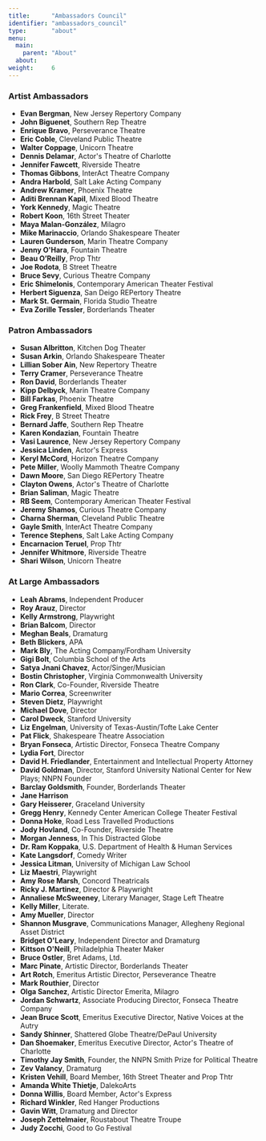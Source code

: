 ```yaml
---
title:      "Ambassadors Council"
identifier: "ambassadors_council"
type:       "about"
menu:
  main:
    parent: "About"
  about:
weight:     6
---
```


### Artist Ambassadors

- **Evan Bergman**, New Jersey Repertory Company
- **John Biguenet**, Southern Rep Theatre
- **Enrique Bravo**, Perseverance Theatre
- **Eric Coble**, Cleveland Public Theatre
- **Walter Coppage**, Unicorn Theatre
- **Dennis Delamar**, Actor's Theatre of Charlotte
- **Jennifer Fawcett**, Riverside Theatre
- **Thomas Gibbons**, InterAct Theatre Company
- **Andra Harbold**, Salt Lake Acting Company
- **Andrew Kramer**, Phoenix Theatre
- **Aditi Brennan Kapil**, Mixed Blood Theatre
- **York Kennedy**, Magic Theatre
- **Robert Koon**, 16th Street Theater
- **Maya Malan-González**, Milagro
- **Mike Marinaccio**, Orlando Shakespeare Theater
- **Lauren Gunderson**, Marin Theatre Company
- **Jenny O'Hara**, Fountain Theatre
- **Beau O’Reilly**, Prop Thtr
- **Joe Rodota**, B Street Theatre
- **Bruce Sevy**, Curious Theatre Company
- **Eric Shimelonis**, Contemporary American Theater Festival
- **Herbert Siguenza**, San Deigo REPertory Theatre
- **Mark St. Germain**, Florida Studio Theatre
- **Eva Zorille Tessler**, Borderlands Theater

### Patron Ambassadors

- **Susan Albritton**, Kitchen Dog Theater
- **Susan Arkin**, Orlando Shakespeare Theater
- **Lillian Sober Ain**, New Repertory Theatre
- **Terry Cramer**, Perseverance Theatre
- **Ron David**, Borderlands Theater
- **Kipp Delbyck**, Marin Theatre Company
- **Bill Farkas**, Phoenix Theatre
- **Greg Frankenfield**, Mixed Blood Theatre
- **Rick Frey**, B Street Theatre
- **Bernard Jaffe**, Southern Rep Theatre
- **Karen Kondazian**, Fountain Theatre
- **Vasi Laurence**, New Jersey Repertory Company
- **Jessica Linden**, Actor's Express
- **Keryl McCord**, Horizon Theatre Company
- **Pete Miller**, Woolly Mammoth Theatre Company
- **Dawn Moore**, San Diego REPertory Theatre
- **Clayton Owens**, Actor's Theatre of Charlotte
- **Brian Saliman**, Magic Theatre
- **RB Seem**, Contemporary American Theater Festival
- **Jeremy Shamos**, Curious Theatre Company
- **Charna Sherman**, Cleveland Public Theatre
- **Gayle Smith**, InterAct Theatre Company
- **Terence Stephens**, Salt Lake Acting Company
- **Encarnacion Teruel**, Prop Thtr
- **Jennifer Whitmore**, Riverside Theatre
- **Shari Wilson**, Unicorn Theatre

### At Large Ambassadors

- **Leah Abrams**, Independent Producer
- **Roy Arauz**, Director
- **Kelly Armstrong**, Playwright
- **Brian Balcom**, Director
- **Meghan Beals**, Dramaturg
- **Beth Blickers**, APA
- **Mark Bly**, The Acting Company/Fordham University
- **Gigi Bolt**, Columbia School of the Arts
- **Satya Jnani Chavez**, Actor/Singer/Musician
- **Bostin Christopher**, Virginia Commonwealth University
- **Ron Clark**, Co-Founder, Riverside Theatre
- **Mario Correa**, Screenwriter
- **Steven Dietz**, Playwright
- **Michael Dove**, Director
- **Carol Dweck**, Stanford University
- **Liz Engelman**, University of Texas-Austin/Tofte Lake Center
- **Pat Flick**, Shakespeare Theatre Association
- **Bryan Fonseca**, Artistic Director, Fonseca Theatre Company
- **Lydia Fort**, Director
- **David H. Friedlander**, Entertainment and Intellectual Property Attorney
- **David Goldman**, Director, Stanford University National Center for New Plays; NNPN Founder
- **Barclay Goldsmith**, Founder, Borderlands Theater
- **Jane Harrison**
- **Gary Heisserer**, Graceland University
- **Gregg Henry**, Kennedy Center American College Theater Festival
- **Donna Hoke**, Road Less Travelled Productions
- **Jody Hovland**, Co-Founder, Riverside Theatre
- **Morgan Jenness**, In This Distracted Globe
- **Dr. Ram Koppaka**, U.S. Department of Health & Human Services
- **Kate Langsdorf**, Comedy Writer
- **Jessica Litman**, University of Michigan Law School
- **Liz Maestri**, Playwright
- **Amy Rose Marsh**, Concord Theatricals
- **Ricky J. Martinez**, Director & Playwright
- **Annaliese McSweeney**, Literary Manager, Stage Left Theatre
- **Kelly Miller**, Literate.
- **Amy Mueller**, Director
- **Shannon Musgrave**, Communications Manager, Allegheny Regional Asset District
- **Bridget O'Leary**, Independent Director and Dramaturg
- **Kittson O'Neill**, Philadelphia Theater Maker
- **Bruce Ostler**, Bret Adams, Ltd.
- **Marc Pinate**, Artistic Director, Borderlands Theater
- **Art Rotch**, Emeritus Artistic Director, Perseverance Theatre
- **Mark Routhier**, Director
- **Olga Sanchez**, Artistic Director Emerita, Milagro
- **Jordan Schwartz**, Associate Producing Director, Fonseca Theatre Company
- **Jean Bruce Scott**, Emeritus Executive Director, Native Voices at the Autry
- **Sandy Shinner**, Shattered Globe Theatre/DePaul University
- **Dan Shoemaker**, Emeritus Executive Director, Actor's Theatre of Charlotte
- **Timothy Jay Smith**, Founder, the NNPN Smith Prize for Political Theatre
- **Zev Valancy**, Dramaturg
- **Kristen Vehill**, Board Member, 16th Street Theater and Prop Thtr
- **Amanda White Thietje**, DalekoArts
- **Donna Willis**, Board Member, Actor's Express
- **Richard Winkler**, Red Hanger Productions
- **Gavin Witt**, Dramaturg and Director
- **Joseph Zettelmaier**, Roustabout Theatre Troupe
- **Judy Zocchi**, Good to Go Festival

